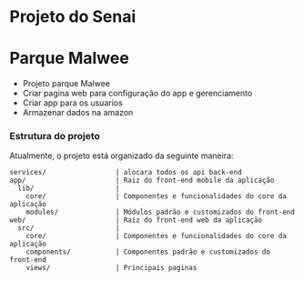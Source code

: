 # Projeto do Senai
# Parque Malwee

- Projeto parque Malwee
- Criar pagina web para configuração do app e gerenciamento
- Criar app para os usuarios
- Armazenar dados na amazon

### Estrutura do projeto

Atualmente, o projeto está organizado da seguinte maneira:

    services/                 | alocara todos os api back-end
    app/                      | Raiz do front-end mobile da aplicação
      lib/                    |
        core/                 | Componentes e funcionalidades do core da aplicação
        modules/              | Módulos padrão e customizados do front-end
    web/                      | Raiz do front-end web da aplicação
      src/                    |
        core/                 | Componentes e funcionalidades do core da aplicação
        components/           | Componentes padrão e customizados do front-end
        views/                | Principais paginas